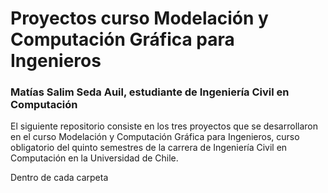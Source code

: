 # Proyectos curso Modelación y Computación Gráfica para Ingenieros
### Matías Salim Seda Auil, estudiante de Ingeniería Civil en Computación

El siguiente repositorio consiste en los tres proyectos que se desarrollaron en el curso Modelación y Computación Gráfica para Ingenieros, curso obligatorio del quinto semestres de la carrera de Ingeniería Civil en Computación en la Universidad de Chile.

Dentro de cada carpeta 

